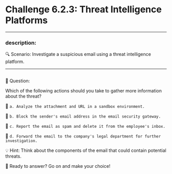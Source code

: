 # **Challenge 6.2.3: Threat Intelligence Platforms**

---

### **description:**

🔍 Scenario: Investigate a suspicious email using a threat intelligence platform.

---
```plaintext

```
🤔 Question:

Which of the following actions should you take to gather more information about the threat?

🔘 ```a. Analyze the attachment and URL in a sandbox environment.```

🔘 ```b. Block the sender's email address in the email security gateway.```

🔘 ```c. Report the email as spam and delete it from the employee's inbox.```

🔘 ```d. Forward the email to the company's legal department for further investigation.```

💡 Hint: Think about the components of the email that could contain potential threats.

🚀 Ready to answer? Go on and make your choice!
